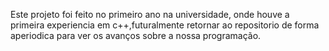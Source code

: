 Este projeto foi feito no primeiro ano na universidade, onde houve a primeira experiencia em c++,futuralmente retornar ao repositorio de forma aperiodica para ver os avanços sobre a nossa programação.
